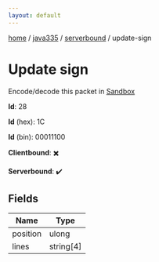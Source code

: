 ```yaml
---
layout: default
---
```


[home](/)  /  [java335](/protocol/java335)  /  [serverbound](/protocol/java335/serverbound)  /  update-sign

# Update sign

Encode/decode this packet in [Sandbox](../../../sandbox/java335#Serverbound.UpdateSign)

**Id**: 28

**Id** (hex): 1C

**Id** (bin): 00011100

**Clientbound**: ✖️

**Serverbound**: ✔️

## Fields

Name | Type
---|---
position | ulong
lines | string[4]
